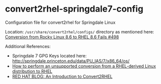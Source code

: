 # convert2rhel-springdale7-config
Configuration file for convert2rhel for Springdale Linux

Location: ```/usr/share/convert2rhel/configs/``` directory as mentioned here: [Conversion from Rocky Linux 8.6 to RHEL 8.6 Fails #498](https://github.com/oamg/convert2rhel/issues/498#issuecomment-1130222076-permalink)


Additional References: 
- Springdale 7 GPG Keys located here: http://springdale.princeton.edu/data/PU_IAS/7/x86_64/os/
- [How to perform an unsupported conversion from a RHEL-derived Linux distribution to RHEL](https://access.redhat.com/articles/2360841)
- [RED HAT BLOG: An Introduction to Convert2RHEL](https://www.redhat.com/en/blog/introduction-convert2rhel-now-officially-supported-convert-rhel-systems-rhel)
